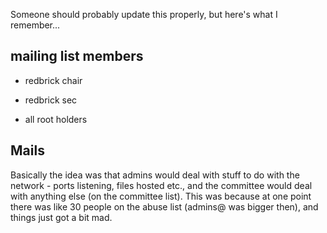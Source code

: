 Someone should probably update this properly, but here's what I remember...

## mailing list members


*  redbrick chair

*  redbrick sec

*  all root holders

## Mails

Basically the idea was that admins would deal with stuff to do with the network - ports listening, files hosted etc., and the committee would deal with anything else (on the committee list). This was because at one point there was like 30 people on the abuse list (admins@ was bigger then), and things just got a bit mad.
